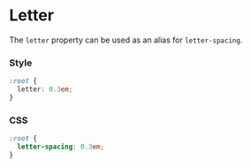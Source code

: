 # Letter

The `letter` property can be used as an alias for `letter-spacing`.

<!-- tabs:start -->

### **Style**

```css
:root {
  letter: 0.3em;
}
```

### **CSS**

```css
:root {
  letter-spacing: 0.3em;
}
```

<!-- tabs:end -->
